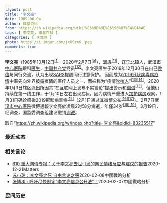 ```yaml
---
layout: post
title: "李文亮"
date: 1989-06-04
author: 维基百科
from: https://zh.wikipedia.org/wiki/%E6%9D%8E%E6%96%87%E4%BA%AE
tags: [ 李文亮, 维基百科 ]
categories: [ 李文亮 ]
photo: https://i.imgur.com/jxXSzmK.jpeg
comments: true
---
```

<div class="mw-content-ltr mw-parser-output" lang="zh" dir="ltr"><div id="noteTA-86a2cf6f" class="noteTA"><div class="noteTA-group"><div data-noteta-group-source="module" data-noteta-group="Medicine"></div><div data-noteta-group-source="module" data-noteta-group="地名"></div></div><div class="noteTA-local"><div data-noteta-code="zh-hans:互联网+; zh-hant:互聯網+;"></div><div data-noteta-code="zh-cn:卡洛·乌尔巴尼; zh-hk:卡爾婁·武爾班尼; zh-tw:卡洛·厄巴尼;"></div><div data-noteta-code="zh-cn:弗吉尼亚大学; zh-tw:維吉尼亞大學; zh-hk:維珍尼亞大學;"></div></div></div>
<style data-mw-deduplicate="TemplateStyles:r83216930">.mw-parser-output .infobox-subbox{padding:0;border:none;margin:-3px;width:auto;min-width:100%;font-size:100%;clear:none;float:none;background-color:transparent}.mw-parser-output .infobox-3cols-child{margin:auto}.mw-parser-output .infobox .navbar{font-size:100%}body.skin-minerva .mw-parser-output .infobox-header,body.skin-minerva .mw-parser-output .infobox-subheader,body.skin-minerva .mw-parser-output .infobox-above,body.skin-minerva .mw-parser-output .infobox-title,body.skin-minerva .mw-parser-output .infobox-image,body.skin-minerva .mw-parser-output .infobox-full-data,body.skin-minerva .mw-parser-output .infobox-below{text-align:center}html.skin-theme-clientpref-night .mw-parser-output .infobox-full-data:not(.notheme)>div:not(.notheme)[style]{background:#1f1f23!important;color:#f8f9fa}@media(prefers-color-scheme:dark){html.skin-theme-clientpref-os .mw-parser-output .infobox-full-data:not(.notheme) div:not(.notheme){background:#1f1f23!important;color:#f8f9fa}}html.skin-theme-clientpref-night .mw-parser-output .infobox td div:not(.notheme)[style]{background:transparent!important;color:var(--color-base,#202122)}@media(prefers-color-scheme:dark){html.skin-theme-clientpref-os .mw-parser-output .infobox td div:not(.notheme)[style]{background:transparent!important;color:var(--color-base,#202122)}}html.skin-theme-clientpref-night .mw-parser-output .infobox td div.NavHead:not(.notheme)[style]{background:transparent!important}@media(prefers-color-scheme:dark){html.skin-theme-clientpref-os .mw-parser-output .infobox td div.NavHead:not(.notheme)[style]{background:transparent!important}}@media(min-width:640px){body.skin--responsive .mw-parser-output .infobox-table{display:table!important}body.skin--responsive .mw-parser-output .infobox-table>caption{display:table-caption!important}body.skin--responsive .mw-parser-output .infobox-table>tbody{display:table-row-group}body.skin--responsive .mw-parser-output .infobox-table tr{display:table-row!important}body.skin--responsive .mw-parser-output .infobox-table th,body.skin--responsive .mw-parser-output .infobox-table td{padding-left:inherit;padding-right:inherit}}</style>
<p><b>李文亮</b>（1985年10月12日<sup id="cite_ref-国家监委调查组_1-0" class="reference"><a href="#cite_note-国家监委调查组-1">[1]</a></sup>—2020年2月7日<sup id="cite_ref-11" class="reference"><a href="#cite_note-11">[a]</a></sup>），<a href="/wiki/%E6%BB%A1%E6%97%8F" title="满族">满族</a><sup id="cite_ref-12" class="reference"><a href="#cite_note-12">[11]</a></sup>，<a href="/wiki/%E8%BE%BD%E5%AE%81%E7%9C%81" title="辽宁省">辽宁</a><a href="/wiki/%E5%8C%97%E9%95%87%E5%B8%82" title="北镇市">北镇</a>人，<a href="/wiki/%E6%AD%A6%E6%B1%89%E5%B8%82%E4%B8%AD%E5%BF%83%E5%8C%BB%E9%99%A2" title="武汉市中心医院">武汉市中心医院</a>眼科<a href="/wiki/%E5%8C%BB%E7%94%9F" title="医生">医生</a>，<a href="/wiki/%E4%B8%AD%E5%9B%BD%E5%85%B1%E4%BA%A7%E5%85%9A" title="中国共产党">中国共产党</a>党员<sup id="cite_ref-13" class="reference"><a href="#cite_note-13">[12]</a></sup>。李文亮医生于2019年12月30日在自己<a href="/wiki/%E5%BE%AE%E4%BF%A1" title="微信">微信</a>与同行交流，认为出现<a href="/wiki/%E5%9A%B4%E9%87%8D%E6%80%A5%E6%80%A7%E5%91%BC%E5%90%B8%E7%B3%BB%E7%B5%B1%E7%B6%9C%E5%90%88%E7%97%87" title="嚴重急性呼吸系統綜合症">SARS</a>提醒同行注意保护。 因而成为<a href="/wiki/2019%E5%86%A0%E7%8A%B6%E7%97%85%E6%AF%92%E7%97%85%E7%96%AB%E6%83%85" title="2019冠状病毒病疫情">2019冠状病毒病疫情</a>中率先向外界披露疫情的医疗人员之一，而被称为“疫情<a href="/wiki/%E5%90%B9%E5%93%A8%E4%BA%BA" title="吹哨人">吹哨人</a>”<sup id="cite_ref-财新_14-0" class="reference"><a href="#cite_note-财新-14">[13]</a></sup><sup id="cite_ref-15" class="reference"><a href="#cite_note-15">[14]</a></sup>，2020年1月3日辖区派出所因其“在互联网上发布不实言论”提出警示和<a href="/wiki/%E8%AE%AD%E8%AF%AB%E4%B9%A6" title="训诫书">训诫</a><sup id="cite_ref-财新_14-1" class="reference"><a href="#cite_note-财新-14">[13]</a></sup>，但他仍持续在第一线工作，于1月10日左右出现症状，因为病情严重进入<a href="/wiki/%E5%8A%A0%E6%8A%A4%E7%97%85%E6%88%BF" class="mw-redirect" title="加护病房">加护病房</a>观察，1月31日确诊感染<a href="/wiki/2019%E5%86%A0%E7%8B%80%E7%97%85%E6%AF%92%E7%97%85" class="mw-redirect" title="2019冠狀病毒病">2019冠狀病毒病</a><sup id="cite_ref-监察答记者问_16-0" class="reference"><a href="#cite_note-监察答记者问-16">[15]</a></sup>（2月1日通过其微博公布<sup id="cite_ref-17" class="reference"><a href="#cite_note-17">[16]</a></sup><sup id="cite_ref-18" class="reference"><a href="#cite_note-18">[17]</a></sup>）。2月7日<a href="/wiki/%E6%AD%A6%E6%B1%89%E5%B8%82%E4%B8%AD%E5%BF%83%E5%8C%BB%E9%99%A2" title="武汉市中心医院">武汉市中心医院</a>微博通報李文亮於凌晨2时58分病逝，年僅34岁<sup id="cite_ref-19" class="reference"><a href="#cite_note-19">[18]</a></sup><sup id="cite_ref-wjw.wuhan_10-1" class="reference"><a href="#cite_note-wjw.wuhan-10">[10]</a></sup>。3月19日，经调查，国监委调查组建议撤销<a href="/wiki/%E8%AE%AD%E8%AF%AB%E4%B9%A6" title="训诫书">训诫</a>。
</p>
<meta property="mw:PageProp/toc">
</div><!--esi <esi:include src="/esitest-fa8a495983347898/content" /> --><noscript><img src="https://login.wikimedia.org/wiki/Special:CentralAutoLogin/start?type=1x1" alt="" width="1" height="1" style="border: none; position: absolute;"></noscript>
<div class="printfooter" data-nosnippet="">取自“<a dir="ltr" href="https://zh.wikipedia.org/w/index.php?title=李文亮&amp;oldid=83235517">https://zh.wikipedia.org/w/index.php?title=李文亮&amp;oldid=83235517</a>”</div><div id="recent-news"><h3>最近动态</h3><ul></ul></div><div id="open-opinion"><h3>相关言论</h3><ul><li><a href="https://nodebe4.github.io/opinion/2020-12-21/610-%E9%87%8D%E5%A4%A7%E7%BD%91%E6%83%85%E4%B8%93%E6%8A%A5-%E5%85%B3%E4%BA%8E%E6%9D%8E%E6%96%87%E4%BA%AE%E5%8E%BB%E4%B8%96%E5%BC%95%E5%8F%91%E7%9A%84%E7%BD%91%E6%B0%91%E6%83%85%E7%BB%AA%E5%8F%8D%E5%BA%94%E4%B8%8E%E5%BB%BA%E8%AE%AE%E7%9A%84%E6%8A%A5%E5%91%8A/" title="野兽爱智慧">610 重大网情专报：关于李文亮去世引发的网民情绪反应与建议的报告</a><time>2020-12-21</time><a class="tag">Matters</a></li>
<li><a href="https://nodebe4.github.io/opinion/2020-02-08/%E8%8B%8F%E5%B0%8F%E7%8E%B2-%E6%9D%8E%E6%96%87%E4%BA%AE%E4%B9%8B%E6%AD%BB-%E8%87%AA%E7%94%B1%E8%A8%80%E8%AE%BA%E4%B9%8B%E6%AE%87/" title="苏小玲">苏小玲：李文亮之死 自由言论之殇</a><time>2020-02-08</time><a class="tag">中國戰略分析</a></li>
<li><a href="https://nodebe4.github.io/opinion/2020-02-07/%E5%BC%A0%E5%8D%9A%E6%A0%91-%E5%91%BC%E5%90%81%E5%B0%BD%E5%BF%AB%E5%88%B6%E5%AE%9A-%E6%9D%8E%E6%96%87%E4%BA%AE%E4%BF%A1%E6%81%AF%E5%85%AC%E5%BC%80%E6%B3%95/" title="张博树">张博树 : 呼吁尽快制定“李文亮信息公开法”！</a><time>2020-02-07</time><a class="tag">中國戰略分析</a></li>
</ul></div><div id="mjls-record"><h3>民间历史</h3><ul></ul></div>